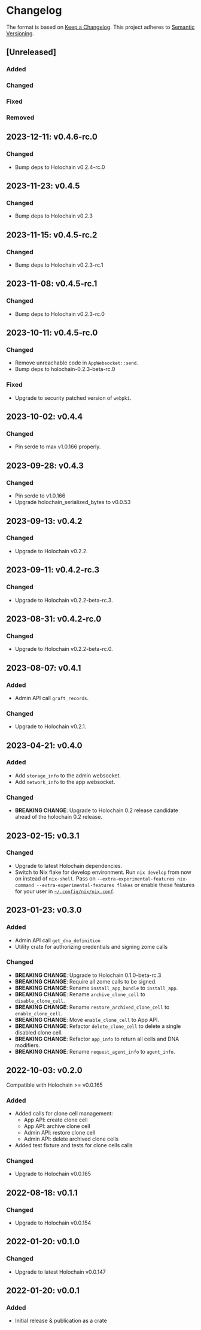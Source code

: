 # Changelog

The format is based on [Keep a Changelog](https://keepachangelog.com/en/1.0.0/). This project adheres to [Semantic Versioning](https://semver.org/spec/v2.0.0.html).

## \[Unreleased\]

### Added
### Changed
### Fixed
### Removed

## 2023-12-11: v0.4.6-rc.0
### Changed
- Bump deps to Holochain v0.2.4-rc.0

## 2023-11-23: v0.4.5
### Changed
- Bump deps to Holochain v0.2.3

## 2023-11-15: v0.4.5-rc.2
### Changed
- Bump deps to Holochain v0.2.3-rc.1

## 2023-11-08: v0.4.5-rc.1
### Changed
- Bump deps to Holochain v0.2.3-rc.0

## 2023-10-11: v0.4.5-rc.0
### Changed
- Remove unreachable code in `AppWebsocket::send`.
- Bump deps to holochain-0.2.3-beta-rc.0
### Fixed
- Upgrade to security patched version of `webpki`.

## 2023-10-02: v0.4.4
### Changed
- Pin serde to max v1.0.166 properly.

## 2023-09-28: v0.4.3
### Changed
- Pin serde to v1.0.166
- Upgrade holochain_serialized_bytes to v0.0.53

## 2023-09-13: v0.4.2
### Changed
- Upgrade to Holochain v0.2.2.

## 2023-09-11: v0.4.2-rc.3
### Changed
- Upgrade to Holochain v0.2.2-beta-rc.3.

## 2023-08-31: v0.4.2-rc.0
### Changed
- Upgrade to Holochain v0.2.2-beta-rc.0.

## 2023-08-07: v0.4.1
### Added
- Admin API call `graft_records`.
### Changed
- Upgrade to Holochain v0.2.1.

## 2023-04-21: v0.4.0
### Added
- Add `storage_info` to the admin websocket.
- Add `network_info` to the app websocket.
### Changed
- **BREAKING CHANGE**: Upgrade to Holochain 0.2 release candidate ahead of the holochain 0.2 release.

## 2023-02-15: v0.3.1
### Changed
- Upgrade to latest Holochain dependencies.
- Switch to Nix flake for develop environment. Run `nix develop` from now on instead of `nix-shell`. Pass on `--extra-experimental-features nix-command --extra-experimental-features flakes` or enable these features for your user in [`~/.config/nix/nix.conf`](https://nixos.org/manual/nix/stable/command-ref/conf-file.html#conf-experimental-features).

## 2023-01-23: v0.3.0
### Added
- Admin API call `get_dna_definition`
- Utility crate for authorizing credentials and signing zome calls
### Changed
- **BREAKING CHANGE**: Upgrade to Holochain 0.1.0-beta-rc.3
- **BREAKING CHANGE**: Require all zome calls to be signed.
- **BREAKING CHANGE**: Rename `install_app_bundle` to `install_app`.
- **BREAKING CHANGE**: Rename `archive_clone_cell` to `disable_clone_cell`.
- **BREAKING CHANGE**: Rename `restore_archived_clone_cell` to `enable_clone_cell`.
- **BREAKING CHANGE**: Move `enable_clone_cell` to App API.
- **BREAKING CHANGE**: Refactor `delete_clone_cell` to delete a single disabled clone cell.
- **BREAKING CHANGE**: Refactor `app_info` to return all cells and DNA modifiers.
- **BREAKING CHANGE**: Rename `request_agent_info` to `agent_info`.

## 2022-10-03: v0.2.0

Compatible with Holochain >= v0.0.165

### Added
- Added calls for clone cell management:
    - App API: create clone cell
    - App API: archive clone cell
    - Admin API: restore clone cell
    - Admin API: delete archived clone cells
- Added test fixture and tests for clone cells calls

### Changed
- Upgrade to Holochain v0.0.165

## 2022-08-18: v0.1.1

### Changed
- Upgrade to Holochain v0.0.154

## 2022-01-20: v0.1.0

### Changed
- Upgrade to latest Holochain v0.0.147

## 2022-01-20: v0.0.1

### Added
- Initial release & publication as a crate